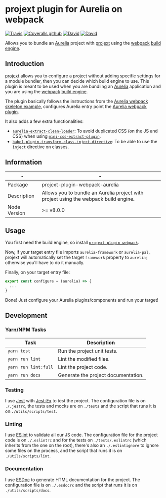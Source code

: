 # projext plugin for Aurelia on webpack

[![Travis](https://img.shields.io/travis/homer0/projext-plugin-webpack-aurelia.svg?style=flat-square)](https://travis-ci.org/homer0/projext-plugin-webpack-aurelia)
[![Coveralls github](https://img.shields.io/coveralls/github/homer0/projext-plugin-webpack-aurelia.svg?style=flat-square)](https://coveralls.io/github/homer0/projext-plugin-webpack-aurelia?branch=master)
[![David](https://img.shields.io/david/homer0/projext-plugin-webpack-aurelia.svg?style=flat-square)](https://david-dm.org/homer0/projext-plugin-webpack-aurelia)
[![David](https://img.shields.io/david/dev/homer0/projext-plugin-webpack-aurelia.svg?style=flat-square)](https://david-dm.org/homer0/projext-plugin-webpack-aurelia)

Allows you to bundle an [Aurelia](https://aurelia.io) project with [projext](https://yarnpkg.com/en/package/projext) using the [webpack](https://webpack.js.org) [build engine](https://yarnpkg.com/en/package/projext-plugin-webpack).

## Introduction

[projext](https://yarnpkg.com/en/package/projext) allows you to configure a project without adding specific settings for a module bundler, then you can decide which build engine to use. This plugin is meant to be used when you are bundling an [Aurelia](https://aurelia.io) application and you are using the [webpack](https://webpack.js.org) [build engine](https://yarnpkg.com/en/package/projext-plugin-webpack).

The plugin basically follows the instructions from the [Aurelia webpack skeleton example](https://github.com/aurelia/skeleton-navigation/tree/master/skeleton-esnext-webpack), configures Aurelia entry point the [Aurelia webpack plugin](https://yarnpkg.com/en/package/aurelia-webpack-plugin).

It also adds a few extra functionalities:

- [`aurelia-extract-clean-loader`](https://yarnpkg.com/en/package/aurelia-extract-clean-loader): To avoid duplicated CSS (on the JS and CSS) when using [`mini-css-extract-plugin`](https://yarnpkg.com/en/package/mini-css-extract-plugin).
- [`babel-plugin-transform-class-inject-directive`](https://yarnpkg.com/en/package/babel-plugin-transform-class-inject-directive): To be able to use the `inject` directive on classes.

## Information

| -            | -                                                                                      |
|--------------|----------------------------------------------------------------------------------------|
| Package      | projext-plugin-webpack-aurelia                                                         |
| Description  | Allows you to bundle an Aurelia project with projext using the webpack build engine.   |
| Node Version | >= v8.0.0                                                                              |

## Usage

You first need the build engine, so install [`projext-plugin-webpack`](https://yarnpkg.com/en/package/projext-plugin-webpack).

Now, if your target entry file imports `aurelia-framework` or `aurelia-pal`, projext will automatically set the target `framework` property to `aurelia`; otherwise you'll have to do it manually.

Finally, on your target entry file:

```js
export const configure = (aurelia) => {
  ...
}
```

Done! Just configure your Aurelia plugins/components and run your target!

## Development

### Yarn/NPM Tasks

| Task                    | Description                         |
|-------------------------|-------------------------------------|
| `yarn test`             | Run the project unit tests.         |
| `yarn run lint`         | Lint the modified files.            |
| `yarn run lint:full`    | Lint the project code.              |
| `yarn run docs`         | Generate the project documentation. |

### Testing

I use [Jest](https://facebook.github.io/jest/) with [Jest-Ex](https://yarnpkg.com/en/package/jest-ex) to test the project. The configuration file is on `./.jestrc`, the tests and mocks are on `./tests` and the script that runs it is on `./utils/scripts/test`.

### Linting

I use [ESlint](http://eslint.org) to validate all our JS code. The configuration file for the project code is on `./.eslintrc` and for the tests on `./tests/.eslintrc` (which inherits from the one on the root), there's also an `./.eslintignore` to ignore some files on the process, and the script that runs it is on `./utils/scripts/lint`.

### Documentation

I use [ESDoc](http://esdoc.org) to generate HTML documentation for the project. The configuration file is on `./.esdocrc` and the script that runs it is on `./utils/scripts/docs`.
